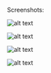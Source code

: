 Screenshots:

![alt text](https://github.com/satyamthedeveloper/Submissions_841418_SatyamKumar/blob/master/Day2/01.png?raw=true)

![alt text](https://github.com/satyamthedeveloper/Submissions_841418_SatyamKumar/blob/master/Day2/02.png?raw=true)

![alt text](https://github.com/satyamthedeveloper/Submissions_841418_SatyamKumar/blob/master/Day2/03.png?raw=true)

![alt text](https://github.com/satyamthedeveloper/Submissions_841418_SatyamKumar/blob/master/Day2/04.png?raw=true)